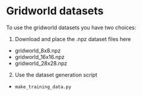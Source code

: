 # Gridworld datasets
To use the gridworld datasets you have two choices:
1. Download and place the .npz dataset files here
 * gridworld_8x8.npz
 * gridworld_16x16.npz
 * gridworld_28x28.npz	
2. Use the dataset generation script
 * ```make_training_data.py```
